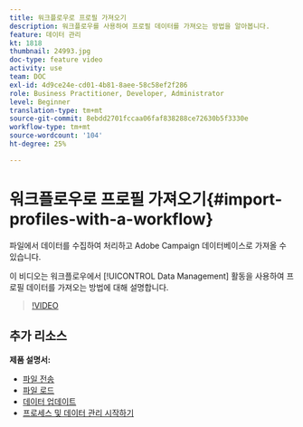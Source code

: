 ```yaml
---
title: 워크플로우로 프로필 가져오기
description: 워크플로우를 사용하여 프로필 데이터를 가져오는 방법을 알아봅니다.
feature: 데이터 관리
kt: 1818
thumbnail: 24993.jpg
doc-type: feature video
activity: use
team: DOC
exl-id: 4d9ce24e-cd01-4b81-8aee-58c58ef2f286
role: Business Practitioner, Developer, Administrator
level: Beginner
translation-type: tm+mt
source-git-commit: 8ebdd2701fccaa06faf838288ce72630b5f3330e
workflow-type: tm+mt
source-wordcount: '104'
ht-degree: 25%

---
```


# 워크플로우로 프로필 가져오기{#import-profiles-with-a-workflow}

파일에서 데이터를 수집하여 처리하고 Adobe Campaign 데이터베이스로 가져올 수 있습니다.

이 비디오는 워크플로우에서 [!UICONTROL Data Management] 활동을 사용하여 프로필 데이터를 가져오는 방법에 대해 설명합니다.

>[!VIDEO](https://video.tv.adobe.com/v/24993?quality=12)

## 추가 리소스

**제품 설명서:**
* [파일 전송](https://experienceleague.adobe.com/docs/campaign-standard/using/managing-processes-and-data/data-management-activities/transfer-file.html)
* [파일 로드](https://experienceleague.adobe.com/docs/campaign-standard/using/managing-processes-and-data/data-management-activities/load-file.html)
* [데이터 업데이트](https://experienceleague.adobe.com/docs/campaign-standard/using/managing-processes-and-data/data-management-activities/update-data.html)
* [프로세스 및 데이터 관리 시작하기](https://experienceleague.adobe.com/docs/campaign-standard/using/managing-processes-and-data/get-started-workflows.html)
